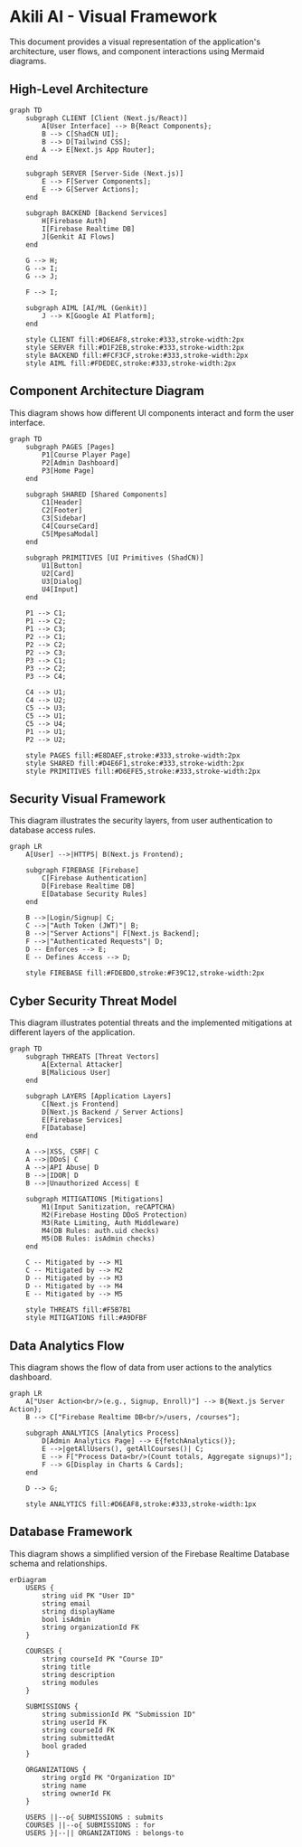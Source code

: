 
# Akili AI - Visual Framework

This document provides a visual representation of the application's architecture, user flows, and component interactions using Mermaid diagrams.

## High-Level Architecture

```mermaid
graph TD
    subgraph CLIENT [Client (Next.js/React)]
        A[User Interface] --> B{React Components};
        B --> C[ShadCN UI];
        B --> D[Tailwind CSS];
        A --> E[Next.js App Router];
    end

    subgraph SERVER [Server-Side (Next.js)]
        E --> F[Server Components];
        E --> G[Server Actions];
    end

    subgraph BACKEND [Backend Services]
        H[Firebase Auth]
        I[Firebase Realtime DB]
        J[Genkit AI Flows]
    end

    G --> H;
    G --> I;
    G --> J;

    F --> I;

    subgraph AIML [AI/ML (Genkit)]
        J --> K[Google AI Platform];
    end

    style CLIENT fill:#D6EAF8,stroke:#333,stroke-width:2px
    style SERVER fill:#D1F2EB,stroke:#333,stroke-width:2px
    style BACKEND fill:#FCF3CF,stroke:#333,stroke-width:2px
    style AIML fill:#FDEDEC,stroke:#333,stroke-width:2px
```

## Component Architecture Diagram

This diagram shows how different UI components interact and form the user interface.

```mermaid
graph TD
    subgraph PAGES [Pages]
        P1[Course Player Page]
        P2[Admin Dashboard]
        P3[Home Page]
    end

    subgraph SHARED [Shared Components]
        C1[Header]
        C2[Footer]
        C3[Sidebar]
        C4[CourseCard]
        C5[MpesaModal]
    end

    subgraph PRIMITIVES [UI Primitives (ShadCN)]
        U1[Button]
        U2[Card]
        U3[Dialog]
        U4[Input]
    end

    P1 --> C1;
    P1 --> C2;
    P1 --> C3;
    P2 --> C1;
    P2 --> C2;
    P2 --> C3;
    P3 --> C1;
    P3 --> C2;
    P3 --> C4;

    C4 --> U1;
    C4 --> U2;
    C5 --> U3;
    C5 --> U1;
    C5 --> U4;
    P1 --> U1;
    P2 --> U2;

    style PAGES fill:#E8DAEF,stroke:#333,stroke-width:2px
    style SHARED fill:#D4E6F1,stroke:#333,stroke-width:2px
    style PRIMITIVES fill:#D6EFE5,stroke:#333,stroke-width:2px
```

## Security Visual Framework

This diagram illustrates the security layers, from user authentication to database access rules.

```mermaid
graph LR
    A[User] -->|HTTPS| B(Next.js Frontend);

    subgraph FIREBASE [Firebase]
        C[Firebase Authentication]
        D[Firebase Realtime DB]
        E[Database Security Rules]
    end

    B -->|Login/Signup| C;
    C -->|"Auth Token (JWT)"| B;
    B -->|"Server Actions"| F[Next.js Backend];
    F -->|"Authenticated Requests"| D;
    D -- Enforces --> E;
    E -- Defines Access --> D;

    style FIREBASE fill:#FDEBD0,stroke:#F39C12,stroke-width:2px
```

## Cyber Security Threat Model

This diagram illustrates potential threats and the implemented mitigations at different layers of the application.

```mermaid
graph TD
    subgraph THREATS [Threat Vectors]
        A[External Attacker]
        B[Malicious User]
    end
    
    subgraph LAYERS [Application Layers]
        C[Next.js Frontend]
        D[Next.js Backend / Server Actions]
        E[Firebase Services]
        F[Database]
    end
    
    A -->|XSS, CSRF| C
    A -->|DDoS| C
    A -->|API Abuse| D
    B -->|IDOR| D
    B -->|Unauthorized Access| E
    
    subgraph MITIGATIONS [Mitigations]
        M1(Input Sanitization, reCAPTCHA)
        M2(Firebase Hosting DDoS Protection)
        M3(Rate Limiting, Auth Middleware)
        M4(DB Rules: auth.uid checks)
        M5(DB Rules: isAdmin checks)
    end
    
    C -- Mitigated by --> M1
    C -- Mitigated by --> M2
    D -- Mitigated by --> M3
    D -- Mitigated by --> M4
    E -- Mitigated by --> M5
    
    style THREATS fill:#F5B7B1
    style MITIGATIONS fill:#A9DFBF
```

## Data Analytics Flow

This diagram shows the flow of data from user actions to the analytics dashboard.

```mermaid
graph LR
    A["User Action<br/>(e.g., Signup, Enroll)"] --> B{Next.js Server Action};
    B --> C["Firebase Realtime DB<br/>/users, /courses"];
    
    subgraph ANALYTICS [Analytics Process]
        D[Admin Analytics Page] --> E{fetchAnalytics()};
        E -->|getAllUsers(), getAllCourses()| C;
        E --> F["Process Data<br/>(Count totals, Aggregate signups)"];
        F --> G[Display in Charts & Cards];
    end
    
    D --> G;

    style ANALYTICS fill:#D6EAF8,stroke:#333,stroke-width:1px
```

## Database Framework

This diagram shows a simplified version of the Firebase Realtime Database schema and relationships.

```mermaid
erDiagram
    USERS {
        string uid PK "User ID"
        string email
        string displayName
        bool isAdmin
        string organizationId FK
    }

    COURSES {
        string courseId PK "Course ID"
        string title
        string description
        string modules
    }

    SUBMISSIONS {
        string submissionId PK "Submission ID"
        string userId FK
        string courseId FK
        string submittedAt
        bool graded
    }

    ORGANIZATIONS {
        string orgId PK "Organization ID"
        string name
        string ownerId FK
    }

    USERS ||--o{ SUBMISSIONS : submits
    COURSES ||--o{ SUBMISSIONS : for
    USERS }|--|| ORGANIZATIONS : belongs-to
```
